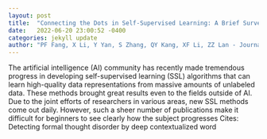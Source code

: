 ```yaml
---
layout: post
title:  "Connecting the Dots in Self-Supervised Learning: A Brief Survey for Beginners"
date:   2022-06-20 23:00:52 -0400
categories: jekyll update
author: "PF Fang, X Li, Y Yan, S Zhang, QY Kang, XF Li, ZZ Lan - Journal of Computer , 2022"
---
```

The artificial intelligence (AI) community has recently made tremendous progress in developing self-supervised learning (SSL) algorithms that can learn high-quality data representations from massive amounts of unlabeled data. These methods brought great results even to the fields outside of AI. Due to the joint efforts of researchers in various areas, new SSL methods come out daily. However, such a sheer number of publications make it difficult for beginners to see clearly how the subject progresses  Cites: Detecting formal thought disorder by deep contextualized word